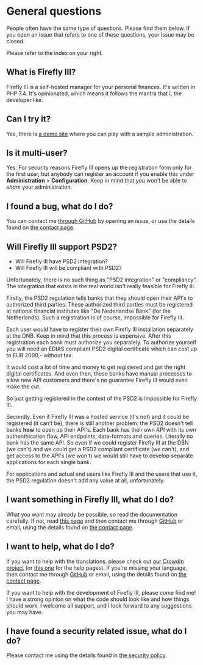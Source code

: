 # General questions

People often have the same type of questions. Please find them below. If you open an issue that refers to one of these questions, your issue may be closed.

Please refer to the index on your right.

## What is Firefly III?

Firefly III is a self-hosted manager for your personal finances. It's written in PHP 7.4. It's opinionated, which means it follows the mantra that I, the developer like.

## Can I try it?

Yes, there is [a demo site](https://demo.firefly-iii.org/) where you can play with a sample administration.

## Is it multi-user?

Yes. For security reasons Firefly III opens up the registration form only for the first user, but anybody can register an account if you enable this under **Administration** &gt; **Configuration**. Keep in mind that you won't be able to _share_ your administration.

## I found a bug, what do I do?

You can contact me [through GitHub](https://github.com/firefly-iii/firefly-iii/) by opening an issue, or use the details found on [the contact page](../contact/contact.md).

## Will Firefly III support PSD2?

* Will Firefly III have PSD2 integration?
* Will Firefly III will be compliant with PSD2?

Unfortunately, there is no such thing as "PSD2 integration" or "compliancy". The integration that exists in the real world isn't really feasible for Firefly III.

Firstly, the PSD2 regulation tells banks that they should open their API's to authorized third parties. These authorized third parties must be registered at national financial institutes like "De Nederlandse Bank" (for the Netherlands). Such a registration is of course, impossible for Firefly III.

Each user would have to register their own Firefly III installation separately at the DNB. Keep in mind that this process is expensive. After this registration each bank must authorize you separately. To authorize yourself you will need an EDIAS compliant PSD2 digital certificate which can cost up to EUR 2000,- without tax.

It would cost a lot of time and money to get registered and get the right digital certificates. And even then, these banks have manual processes to allow new API customers and there's no guarantee Firefly III would even make the cut.

So just getting registered in the context of the PSD2 is impossible for Firefly III.

Secondly. Even if Firefly III was a hosted service (it's not) and it could be registered (it can't be), there is still another problem: the PSD2 doesn't tell banks **how** to open up their API's. Each bank has their own API with its own authenthication flow, API endpoints, data-formats and queries. Literally no bank has the same API. So even if we could register Firefly III at the DBN (we can't) and we could get a PSD2 compliant certificate (we can't), and get access to the API's (we won't) we would still have to develop separate applications for each single bank.

For applications and actual end users like Firefly III and the users that use it, the PSD2 regulation doesn't add any value at all, unfortunately.

## I want something in Firefly III, what do I do?

What you want may already be possible, so read the documentation carefully. If not, read [this page](general.md) and then contact me through [GitHub](https://github.com/firefly-iii/firefly-iii/) or email, using the details found on [the contact page](../contact/contact.md).

## I want to help, what do I do?

If you want to help with the translations, please check out [our CrowdIn project](https://crowdin.com/project/firefly-iii) (or [this one](https://crowdin.com/project/firefly-iii-help) for the help pages). If you're missing your language, then contact me through [GitHub](https://github.com/firefly-iii/firefly-iii/) or email, using the details found on [the contact page](../contact/contact.md).

If you want to help with the development of Firefly III, please come find me! I have a strong opinion on what the code should look like and how things should work. I welcome all support, and I look forward to any suggestions you may have.

## I have found a security related issue, what do I do?

Please contact me using the details found in [the security policy](https://github.com/firefly-iii/firefly-iii/security/policy).

